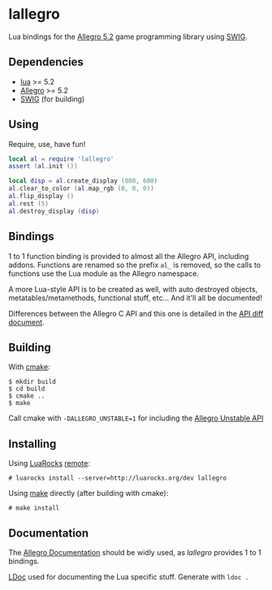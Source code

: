 lallegro
========
Lua bindings for the [Allegro 5.2](http://liballeg.org/) game programming library
using [SWIG](http://swig.org/). 


Dependencies
------------
- [lua](http://www.lua.org/) >= 5.2
- [Allegro](http://liballeg.org/) >= 5.2
- [SWIG](http://swig.org/) (for building)


Using
-----
Require, use, have fun!

```lua
local al = require 'lallegro'
assert (al.init ())

local disp = al.create_display (800, 600)
al.clear_to_color (al.map_rgb (0, 0, 0))
al.flip_display ()
al.rest (5)
al.destroy_display (disp)
```


Bindings
--------
1 to 1 function binding is provided to almost all the Allegro API, including
addons. Functions are renamed so the prefix `al_` is removed, so the calls to
functions use the Lua module as the Allegro namespace.

A more Lua-style API is to be created as well, with auto destroyed objects,
metatables/metamethods, functional stuff, etc... And it'll all be documented!

Differences between the Allegro C API and this one is detailed in the
[API diff document](apidiff.md).


Building
--------
With [cmake](https://cmake.org/):

    $ mkdir build
	$ cd build
	$ cmake ..
	$ make

Call cmake with `-DALLEGRO_UNSTABLE=1` for including the [Allegro Unstable
API](http://liballeg.org/a5docs/trunk/getting_started.html#unstable-api)


Installing
----------
Using [LuaRocks](https://luarocks.org/)
[remote](https://luarocks.org/modules/gilzoide/lallegro):

    # luarocks install --server=http://luarocks.org/dev lallegro

Using [make](https://www.gnu.org/software/make/) directly (after building with
cmake):

    # make install


Documentation
-------------
The [Allegro Documentation](http://liballeg.org/a5docs/trunk/index.html) should
be widly used, as _lallegro_ provides 1 to 1 bindings.

[LDoc](https://github.com/stevedonovan/LDoc) used for documenting the Lua
specific stuff. Generate with `ldoc .`
